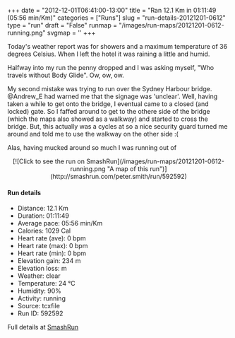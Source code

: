 +++
date = "2012-12-01T06:41:00-13:00"
title = "Ran 12.1 Km in 01:11:49 (05:56 min/Km)"
categories = ["Runs"]
slug = "run-details-20121201-0612"
type = "run"
draft = "False"
runmap = "/images/run-maps/20121201-0612-running.png"
svgmap = '<polyline points="19 97, 20 97, 27 100, 34 100, 34 97, 42 93, 44 90, 45 75, 47 71, 47 64, 52 62, 54 62, 57 59, 63 57, 67 51, 74 46, 80 36, 87 32, 86 22, 82 20, 80 22, 77 31, 73 35, 68 36, 63 34, 62 30, 64 23, 57 16, 57 13, 59 10, 58 8, 54 8, 53 9, 51 16, 46 20, 46 23, 47 25, 46 28, 28 28, 30 29, 22 32, 21 27, 27 14, 24 19, 22 21, 22 25, 18 34, 17 36, 12 36, 13 25, 14 23, 18 23, 26 15, 28 8, 33 2, 33 0, 21 19, 24 19, 24 20, 18 35, 16 36, 18 38, 20 50, 18 53, 21 69, 25 76, 24 74, 24 78, 20 86, 19 93, 18 95, 17 97">'
+++

Today's weather report was for showers and a maximum temperature of 36 degrees Celsius. When I left the hotel it was raining a little and humid. 

Halfway into my run the penny dropped and I was asking myself, "Who travels without Body Glide". Ow, ow,  ow. 

My second mistake was trying to run over the Sydney Harbour bridge. @Andrew_E had warned me that the signage was 'unclear'. Well, having taken a while to get onto the bridge, I eventual came to a closed (and locked) gate. So I faffed around to get to the othere side of the bridge (which the maps also showed as a walkway) and started to cross the bridge. But, this actually was a cycles at so a nice security guard turned me around and told me to use the walkway on the other side :(

Alas, having mucked around so much I was running out of

<!--more-->

<center>
[![Click to see the run on SmashRun](/images/run-maps/20121201-0612-running.png "A map of this run")](http://smashrun.com/peter.smith/run/592592)
</center>

#### Run details

* Distance: 12.1 Km
* Duration: 01:11:49
* Average pace: 05:56 min/Km
* Calories: 1029 Cal
* Heart rate (ave): 0 bpm
* Heart rate (max): 0 bpm
* Heart rate (min): 0 bpm
* Elevation gain: 234 m
* Elevation loss:  m
* Weather: clear
* Temperature: 24 &deg;C
* Humidity: 90%
* Activity: running
* Source: tcxfile
* Run ID: 592592

Full details at [SmashRun](http://smashrun.com/peter.smith/run/592592)